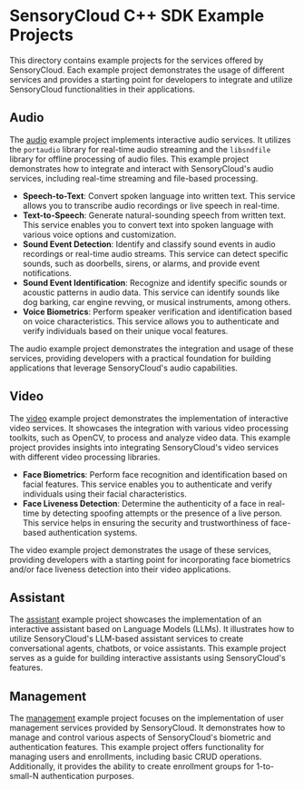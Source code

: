 # SensoryCloud C++ SDK Example Projects

This directory contains example projects for the services offered by
SensoryCloud. Each example project demonstrates the usage of different
services and provides a starting point for developers to integrate and utilize
SensoryCloud functionalities in their applications.

## Audio

The [audio](audio) example project implements interactive audio services. It
utilizes the `portaudio` library for real-time audio streaming and the
`libsndfile` library for offline processing of audio files. This example
project demonstrates how to integrate and interact with SensoryCloud's audio
services, including real-time streaming and file-based processing.

-   **Speech-to-Text**: Convert spoken language into written text. This
    service allows you to transcribe audio recordings or live speech in
    real-time.
-   **Text-to-Speech**: Generate natural-sounding speech from written text.
    This service enables you to convert text into spoken language with various
    voice options and customization.
-   **Sound Event Detection**: Identify and classify sound events in audio
    recordings or real-time audio streams. This service can detect specific
    sounds, such as doorbells, sirens, or alarms, and provide event
    notifications.
-   **Sound Event Identification**: Recognize and identify specific sounds or
    acoustic patterns in audio data. This service can identify sounds like dog
    barking, car engine revving, or musical instruments, among others.
-   **Voice Biometrics**: Perform speaker verification and identification
    based on voice characteristics. This service allows you to authenticate
    and verify individuals based on their unique vocal features.

The audio example project demonstrates the integration and usage of these
services, providing developers with a practical foundation for building
applications that leverage SensoryCloud's audio capabilities.

## Video

The [video](video) example project demonstrates the implementation of
interactive video services. It showcases the integration with various video
processing toolkits, such as OpenCV, to process and analyze video data. This
example project provides insights into integrating SensoryCloud's video
services with different video processing libraries.

-   **Face Biometrics**: Perform face recognition and identification based on
    facial features. This service enables you to authenticate and verify
    individuals using their facial characteristics.
-   **Face Liveness Detection**: Determine the authenticity of a face in
    real-time by detecting spoofing attempts or the presence of a live person.
    This service helps in ensuring the security and trustworthiness of
    face-based authentication systems.

The video example project demonstrates the usage of these services, providing
developers with a starting point for incorporating face biometrics and/or face
liveness detection into their video applications.

## Assistant

The [assistant](assistant) example project showcases the implementation of an
interactive assistant based on Language Models (LLMs). It illustrates how to
utilize SensoryCloud's LLM-based assistant services to create conversational
agents, chatbots, or voice assistants. This example project serves as a guide
for building interactive assistants using SensoryCloud's features.

## Management

The [management](management) example project focuses on the implementation of
user management services provided by SensoryCloud. It demonstrates how to
manage and control various aspects of SensoryCloud's biometric and
authentication features. This example project offers functionality for
managing users and enrollments, including basic CRUD operations. Additionally,
it provides the ability to create enrollment groups for 1-to-small-N
authentication purposes.
